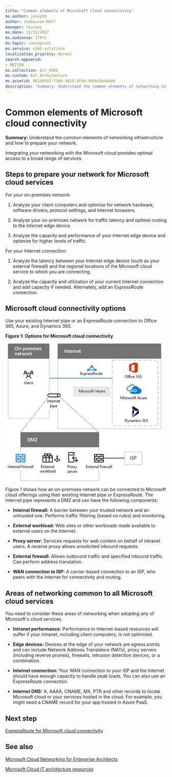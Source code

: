 ```yaml
---
title: "Common elements of Microsoft cloud connectivity"
ms.author: josephd
author: JoeDavies-MSFT
manager: laurawi
ms.date: 12/15/2017
ms.audience: ITPro
ms.topic: conceptual
ms.service: o365-solutions
localization_priority: Normal
search.appverid:
- MET150
ms.collection: Ent_O365
ms.custom: Ent_Architecture
ms.assetid: 061d4507-7360-4029-8f4b-3d4bc6b4ade0
description: "Summary: Understand the common elements of networking infrastructure and how to prepare your network."
---
```


# Common elements of Microsoft cloud connectivity

 **Summary:** Understand the common elements of networking infrastructure and how to prepare your network.
  
Integrating your networking with the Microsoft cloud provides optimal access to a broad range of services.
  
## Steps to prepare your network for Microsoft cloud services
<a name="steps"> </a>

For your on-premises network:
  
1. Analyze your client computers and optimize for network hardware, software drivers, protocol settings, and Internet browsers.
    
2. Analyze your on-premises network for traffic latency and optimal routing to the Internet edge device.
    
3. Analyze the capacity and performance of your Internet edge device and optimize for higher levels of traffic.
    
For your Internet connection:
  
1. Analyze the latency between your Internet edge device (such as your external firewall) and the regional locations of the Microsoft cloud service to which you are connecting.
    
2. Analyze the capacity and utilization of your current Internet connection and add capacity if needed. Alternately, add an ExpressRoute connection.
    
## Microsoft cloud connectivity options
<a name="steps"> </a>

Use your existing Internet pipe or an ExpressRoute connection to Office 365, Azure, and Dynamics 365.
  
**Figure 1: Options for Microsoft cloud connectivity**

![Figure 1:  Options for Microsoft cloud connectivity](images/Network_Poster/CommonElements.png)

  
Figure 1 shows how an on-premises network can be connected to Microsoft cloud offerings using their existing Internet pipe or ExpressRoute. The Internet pipe represents a DMZ and can have the following components:
  
- **Internal firewall:** A barrier between your trusted network and an untrusted one. Performs traffic filtering (based on rules) and monitoring.
    
- **External workload:** Web sites or other workloads made available to external users on the Internet.
    
- **Proxy server:** Services requests for web content on behalf of intranet users. A reverse proxy allows unsolicited inbound requests.
    
- **External firewall:** Allows outbound traffic and specified inbound traffic. Can perform address translation.
    
- **WAN connection to ISP:** A carrier-based connection to an ISP, who peers with the Internet for connectivity and routing.
    
## Areas of networking common to all Microsoft cloud services
<a name="steps"> </a>

You need to consider these areas of networking when adopting any of Microsoft's cloud services.
  
- **Intranet performance:** Performance to Internet-based resources will suffer if your intranet, including client computers, is not optimized.
    
- **Edge devices:** Devices at the edge of your network are egress points and can include Network Address Translators (NATs), proxy servers (including reverse proxies), firewalls, intrusion detection devices, or a combination.
    
- **Internet connection:** Your WAN connection to your ISP and the Internet should have enough capacity to handle peak loads. You can also use an ExpressRoute connection.
    
- **Internet DNS:** A, AAAA, CNAME, MX, PTR and other records to locate Microsoft cloud or your services hosted in the cloud. For example, you might need a CNAME record for your app hosted in Azure PaaS.
    

## Next step

[ExpressRoute for Microsoft cloud connectivity](expressroute-for-microsoft-cloud-connectivity.md)

## See also

<a name="steps"> </a>

[Microsoft Cloud Networking for Enterprise Architects](microsoft-cloud-networking-for-enterprise-architects.md)
  
[Microsoft Cloud IT architecture resources](microsoft-cloud-it-architecture-resources.md)



